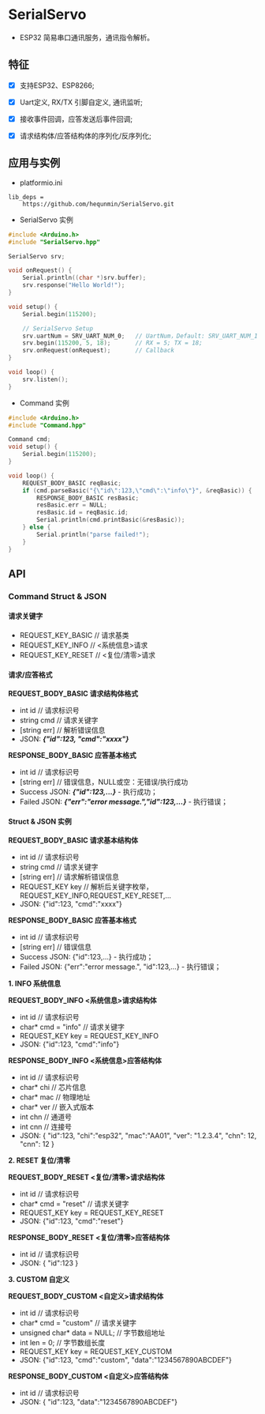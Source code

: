 
# SerialServo

 - ESP32 简易串口通讯服务，通讯指令解析。

## 特征
 - [x] 支持ESP32、ESP8266;
 - [x] Uart定义, RX/TX 引脚自定义, 通讯监听;
 - [x] 接收事件回调，应答发送后事件回调;
 - [x] 请求结构体/应答结构体的序列化/反序列化;


## 应用与实例
 - platformio.ini
```
lib_deps = 
    https://github.com/hequnmin/SerialServo.git        
```

 - SerialServo 实例
```cpp
#include <Arduino.h>
#include "SerialServo.hpp"

SerialServo srv;

void onRequest() {
    Serial.println((char *)srv.buffer);
    srv.response("Hello World!");
}

void setup() {
    Serial.begin(115200);

    // SerialServo Setup
    srv.uartNum = SRV_UART_NUM_0;   // UartNum，Default: SRV_UART_NUM_1
    srv.begin(115200, 5, 18);       // RX = 5; TX = 18;
    srv.onRequest(onRequest);       // Callback
}

void loop() {
    srv.listen();
}
```

 - Command 实例
```cpp
#include <Arduino.h>
#include "Command.hpp"

Command cmd;
void setup() {
    Serial.begin(115200);
}

void loop() {
    REQUEST_BODY_BASIC reqBasic;
    if (cmd.parseBasic("{\"id\":123,\"cmd\":\"info\"}", &reqBasic)) {
        RESPONSE_BODY_BASIC resBasic;
        resBasic.err = NULL;
        resBasic.id = reqBasic.id;
        Serial.println(cmd.printBasic(&resBasic));
    } else {
        Serial.println("parse failed!");
    }
}

```
## API

 ### Command Struct & JSON
 #### 请求关键字
  - REQUEST_KEY_BASIC       // 请求基类
  - REQUEST_KEY_INFO        // <系统信息>请求
  - REQUEST_KEY_RESET       // <复位/清零>请求


 #### 请求/应答格式

 **REQUEST_BODY_BASIC 请求结构体格式**
 - int id           // 请求标识号
 - string cmd       // 请求关键字
 - [string err]     // 解析错误信息
 - JSON: ***{"id":123, "cmd":"xxxx"}***

 **RESPONSE_BODY_BASIC 应答基本格式**
 - int id           // 请求标识号
 - [string err]     // 错误信息，NULL或空：无错误/执行成功
 - Success JSON: ***{"id":123,...}*** - 执行成功；
 - Failed JSON: ***{"err":"error message.","id":123,...}*** - 执行错误；

 #### Struct & JSON 实例

 **REQUEST_BODY_BASIC 请求基本结构体**
 - int id           // 请求标识号
 - string cmd       // 请求关键字
 - [string err]     // 请求解析错误信息
 - REQUEST_KEY key  // 解析后关键字枚举，REQUEST_KEY_INFO,REQUEST_KEY_RESET,...
 - JSON: {"id":123, "cmd":"xxxx"}

 **RESPONSE_BODY_BASIC 应答基本格式**
 - int id           // 请求标识号
 - [string err]     // 错误信息
 - Success JSON: {"id":123,...} - 执行成功；
 - Failed JSON: {"err":"error message.", "id":123,...} - 执行错误；


 **1. INFO 系统信息**

 **REQUEST_BODY_INFO <系统信息>请求结构体**
 - int id                               // 请求标识号
 - char* cmd = "info"                  // 请求关键字
 - REQUEST_KEY key = REQUEST_KEY_INFO    
 - JSON: {"id":123, "cmd":"info"}

 **RESPONSE_BODY_INFO <系统信息>应答结构体**
 - int id                   // 请求标识号
 - char* chi               // 芯片信息
 - char* mac               // 物理地址
 - char* ver               // 嵌入式版本
 - int chn                  // 通道号
 - int cnn                  // 连接号
 - JSON: { "id":123, "chi":"esp32", "mac":"AA01", "ver": "1.2.3.4", "chn": 12, "cnn": 12  }

 **2. RESET 复位/清零**

 **REQUEST_BODY_RESET <复位/清零>请求结构体**
 - int id                   // 请求标识号
 - char* cmd = "reset"     // 请求关键字
 - REQUEST_KEY key = REQUEST_KEY_RESET
 - JSON: {"id":123, "cmd":"reset"}

 **RESPONSE_BODY_RESET <复位/清零>应答结构体**
 - int id                   // 请求标识号
 - JSON: { "id":123 }

 **3. CUSTOM 自定义** 

 **REQUEST_BODY_CUSTOM <自定义>请求结构体**
 - int id                   // 请求标识号
 - char* cmd = "custom"     // 请求关键字
 - unsigned char* data = NULL;     // 字节数组地址
 - int len = 0;           // 字节数组长度
 - REQUEST_KEY key = REQUEST_KEY_CUSTOM
 - JSON: {"id":123, "cmd":"custom", "data":"1234567890ABCDEF"}

 **RESPONSE_BODY_CUSTOM <自定义>应答结构体**
 - int id                   // 请求标识号
 - JSON: { "id":123, "data":"1234567890ABCDEF"}

